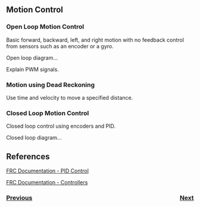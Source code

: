 ## Motion Control

### Open Loop Motion Control
Basic forward, backward, left, and right motion with no feedback control from sensors such as an encoder or a gyro. 

Open loop diagram...

Explain PWM signals.

### Motion using Dead Reckoning

Use time and velocity to move a specified distance.

### Closed Loop Motion Control

Closed loop control using encoders and PID.

Closed loop diagram...

## References
[FRC Documentation - PID Control](https://docs.wpilib.org/en/latest/docs/software/commandbased/pid-subsystems-commands.html)

[FRC Documentation - Controllers](https://docs.wpilib.org/en/latest/docs/software/advanced-controls/controllers/index.html)

<h3><span style="float:left">
<a href="../Kinematics/intro">Previous</a></span>
<span style="float:right">
<a href="../Trajectory/intro">Next</a></span></h3>
